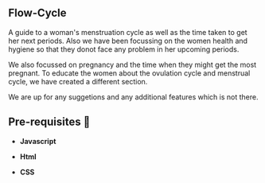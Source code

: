 ##  Flow-Cycle

A guide to a woman's menstruation cycle as well as the time taken to get her next periods.
Also we have been focussing on the women health and hygiene so that they donot face any problem in her upcoming periods.
<p> We also focussed on pregnancy and the time when they might get the most pregnant. To educate the women about the ovulation cycle and menstrual cycle, we have created a different section.</p>

<p> We are up for any suggetions and any additional features which is not there. </p>

## Pre-requisites :rotating_light:


- **Javascript** 
    

- **Html** 
    
    
- **CSS** 
    

